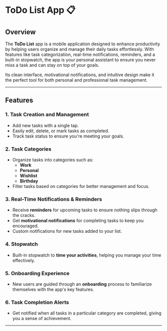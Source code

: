 # **ToDo List App** 📋

## **Overview**
The **ToDo List** app is a mobile application designed to enhance productivity by helping users organize and manage their daily tasks effortlessly. With features like task categorization, real-time notifications, reminders, and a built-in stopwatch, the app is your personal assistant to ensure you never miss a task and can stay on top of your goals.

Its clean interface, motivational notifications, and intuitive design make it the perfect tool for both personal and professional task management.

---

## **Features**

### 1. **Task Creation and Management**
   - Add new tasks with a single tap.
   - Easily edit, delete, or mark tasks as completed.
   - Track task status to ensure you're meeting your goals.

### 2. **Task Categories**
   - Organize tasks into categories such as:
     - **Work**
     - **Personal**
     - **Wishlist**
     - **Birthday**
   - Filter tasks based on categories for better management and focus.

### 3. **Real-Time Notifications & Reminders**
   - Receive **reminders** for upcoming tasks to ensure nothing slips through the cracks.
   - Get **motivational notifications** for completing tasks to keep you encouraged.
   - Custom notifications for new tasks added to your list.

### 4. **Stopwatch**
   - Built-in stopwatch to **time your activities**, helping you manage your time effectively.

### 5. **Onboarding Experience**
   - New users are guided through an **onboarding** process to familiarize themselves with the app's key features.

### 6. **Task Completion Alerts**
   - Get notified when all tasks in a particular category are completed, giving you a sense of achievement.

---

